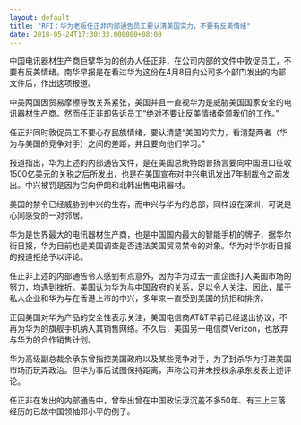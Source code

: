 ```yaml
---
layout: default
title: "RFI：华为老板任正非内部通告员工要认清美国实力，不要有反美情绪"
date: 2018-05-24T17:30:33.000000+08:00
---
```


中国电讯器材生产商巨擘华为的创办人任正非，在公司内部的文件中敦促员工，不要有反美情绪。南华早报是在看过华为这份在4月8日向公司多个部门发出的内部文件后，作出这项报道。

中美两国因贸易摩擦导致关系紧张，美国并且一直视华为是威胁美国国家安全的电讯器材生产商。然而任正非却告诉员工“绝对不要让反美情绪牵领我们的工作。”

任正非同时敦促员工不要心存民族情绪，要认清楚“美国的实力，看清楚两者（华为与美国的竞争对手）之间的差距，并且要向他们学习。”

报道指出，华为上述的内部通告文件，是在美国总统特朗普扬言要向中国进口征收1500亿美元的关税之后所发出，也是在美国宣布对中兴电讯发出7年制裁令之前发出。中兴被罚是因为它向伊朗和北韩出售电讯器材。

美国的禁令已经威胁到中兴的生存，而中兴与华为的总部，同样设在深圳，可说是心同感受的一对邻居。

华为是世界最大的电讯器材生产商，也是中国国内最大的智能手机的牌子，据华尔街日报，华为目前也是美国调查是否违法美国贸易禁令的对象。华为对华尔街日报的报道拒绝予以评论。

任正非上述的内部通告令人感到有点意外，因为华为过去一直企图打入美国市场的努力，均遇到挫折。美国认为华为与中国政府的关系，足以令人关注，因此，属于私人企业和华为与在香港上市的中兴，多年来一直受到美国的抗拒和排挤。

正因美国对华为产品的安全性表示关注，美国电信商AT&T早前已经退出协议，不再为华为的旗舰手机纳入其销售网络。不久后，美国另一电信商Verizon，也放弃与华为的合作销售计划。

华为高级副总裁余承东曾指控美国政府以及某些竞争对手，为了封杀华为打进美国市场而玩弄政治。但华为事后试图保持距离，声称公司并未授权余承东发表上述评论。

任正非在发出的内部通告中，曾举出曾在中国政坛浮沉差不多50年、有三上三落经历的已故中国领袖邓小平的例子。

